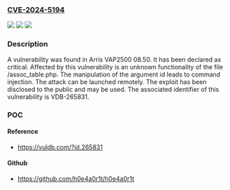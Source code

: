 ### [CVE-2024-5194](https://cve.mitre.org/cgi-bin/cvename.cgi?name=CVE-2024-5194)
![](https://img.shields.io/static/v1?label=Product&message=VAP2500&color=blue)
![](https://img.shields.io/static/v1?label=Version&message=%3D%2008.50%20&color=brighgreen)
![](https://img.shields.io/static/v1?label=Vulnerability&message=CWE-77%20Command%20Injection&color=brighgreen)

### Description

A vulnerability was found in Arris VAP2500 08.50. It has been declared as critical. Affected by this vulnerability is an unknown functionality of the file /assoc_table.php. The manipulation of the argument id leads to command injection. The attack can be launched remotely. The exploit has been disclosed to the public and may be used. The associated identifier of this vulnerability is VDB-265831.

### POC

#### Reference
- https://vuldb.com/?id.265831

#### Github
- https://github.com/h0e4a0r1t/h0e4a0r1t


